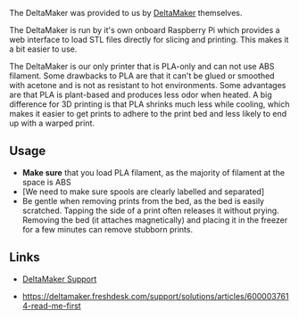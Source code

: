 The DeltaMaker was provided to us by [DeltaMaker](http://www.deltamaker.com/) themselves.

The DeltaMaker is run by it's own onboard Raspberry Pi which provides a web interface to load STL files directly for slicing and printing. This makes it a bit easier to use.

The DeltaMaker is our only printer that is PLA-only and can not use ABS filament. Some drawbacks to PLA are that it can't be glued or smoothed with acetone and is not as resistant to hot environments. Some advantages are that PLA is plant-based and produces less odor when heated. A big difference for 3D printing is that PLA shrinks much less while cooling, which makes it easier to get prints to adhere to the print bed and less likely to end up with a warped print.

Usage
-----

-   **Make sure** that you load PLA filament, as the majority of filament at the space is ABS
-   \[We need to make sure spools are clearly labelled and separated\]
-   Be gentle when removing prints from the bed, as the bed is easily scratched. Tapping the side of a print often releases it without prying. Removing the bed (it attaches magnetically) and placing it in the freezer for a few minutes can remove stubborn prints.

Links
-----

-   [DeltaMaker Support](https://deltamaker.freshdesk.com/support/home)

<!-- -->

-   <https://deltamaker.freshdesk.com/support/solutions/articles/6000037614-read-me-first>
